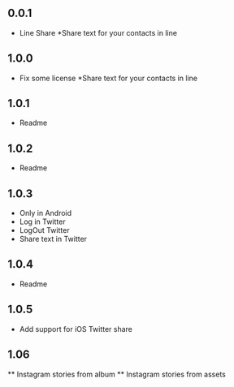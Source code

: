 ## 0.0.1

* Line Share
*Share text for your contacts in line

## 1.0.0

* Fix some license
*Share text for your contacts in line

## 1.0.1

* Readme

## 1.0.2

* Readme

## 1.0.3
* Only in Android
* Log in Twitter
* LogOut Twitter
* Share text in Twitter

## 1.0.4
* Readme

## 1.0.5
* Add support for iOS Twitter share

## 1.06
** Instagram stories from album
** Instagram stories from assets